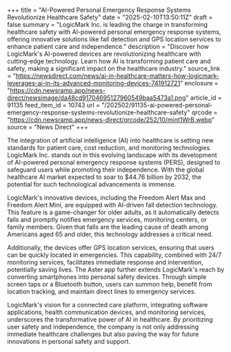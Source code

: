 +++
title = "AI-Powered Personal Emergency Response Systems Revolutionize Healthcare Safety"
date = "2025-02-10T13:50:11Z"
draft = false
summary = "LogicMark Inc. is leading the charge in transforming healthcare safety with AI-powered personal emergency response systems, offering innovative solutions like fall detection and GPS location services to enhance patient care and independence."
description = "Discover how LogicMark's AI-powered devices are revolutionizing healthcare with cutting-edge technology. Learn how AI is transforming patient care and safety, making a significant impact on the healthcare industry."
source_link = "https://newsdirect.com/news/ai-in-healthcare-matters-how-logicmark-leverages-ai-in-its-advanced-monitoring-devices-741912721"
enclosure = "https://cdn.newsramp.app/news-direct/newsimage/da48cd91704695127960549baa5473a1.png"
article_id = 91135
feed_item_id = 10743
url = "/202502/91135-ai-powered-personal-emergency-response-systems-revolutionize-healthcare-safety"
qrcode = "https://cdn.newsramp.app/news-direct/qrcode/252/10/mint1WrB.webp"
source = "News Direct"
+++

<p>The integration of artificial intelligence (AI) into healthcare is setting new standards for patient care, cost reduction, and monitoring technologies. LogicMark Inc. stands out in this evolving landscape with its development of AI-powered personal emergency response systems (PERS), designed to safeguard users while promoting their independence. With the global healthcare AI market expected to soar to $44.76 billion by 2032, the potential for such technological advancements is immense.</p><p>LogicMark's innovative devices, including the Freedom Alert Max and Freedom Alert Mini, are equipped with AI-driven fall detection technology. This feature is a game-changer for older adults, as it automatically detects falls and promptly notifies emergency services, monitoring centers, or family members. Given that falls are the leading cause of death among Americans aged 65 and older, this technology addresses a critical need.</p><p>Additionally, the devices offer GPS location services, ensuring that users can be quickly located in emergencies. This capability, combined with 24/7 monitoring services, facilitates immediate response and intervention, potentially saving lives. The Aster app further extends LogicMark's reach by converting smartphones into personal safety devices. Through simple screen taps or a Bluetooth button, users can summon help, benefit from location tracking, and maintain direct lines to emergency services.</p><p>LogicMark's vision for a connected care platform, integrating software applications, health communication devices, and monitoring services, underscores the transformative power of AI in healthcare. By prioritizing user safety and independence, the company is not only addressing immediate healthcare challenges but also paving the way for future innovations in personal safety and support.</p>